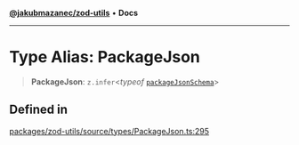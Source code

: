 [**@jakubmazanec/zod-utils**](../README.md) • **Docs**

---

# Type Alias: PackageJson

> **PackageJson**: `z.infer`\<_typeof_ [`packageJsonSchema`](../variables/packageJsonSchema.md)\>

## Defined in

[packages/zod-utils/source/types/PackageJson.ts:295](https://github.com/jakubmazanec/tools/blob/29163046acd1da0224b08fd05ca40f385e9ab4e5/packages/zod-utils/source/types/PackageJson.ts#L295)
